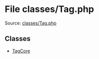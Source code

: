 File classes/Tag.php
=========

Source: [classes/Tag.php](https://github.com/PrestaShop/PrestaShop/blob/1.5.6.2/classes/Tag.php)


Classes
-------

* [TagCore](class.TagCore.md)

